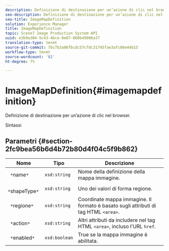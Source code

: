 ```yaml
---
description: Definizione di destinazione per un’azione di clic nel browser.
seo-description: Definizione di destinazione per un’azione di clic nel browser.
seo-title: ImageMapDefinition
solution: Experience Manager
title: ImageMapDefinition
topic: Scene7 Image Production System API
uuid: e3b9a304-5c43-46ce-8e87-860b49006a37
translation-type: tm+mt
source-git-commit: 7bc7b3a86fbcdc57cfdc31745fae3afc06e44b15
workflow-type: tm+mt
source-wordcount: '82'
ht-degree: 7%

---
```



# ImageMapDefinition{#imagemapdefinition}

Definizione di destinazione per un’azione di clic nel browser.

Sintassi

## Parametri {#section-2fc9bea56b6d4b72b80d4f04c5f9b862}

| Nome | Tipo | Descrizione |
|---|---|---|
| ` *`name`*` | `xsd:string` | Nome della definizione della mappa immagine. |
| ` *`shapeType`*` | `xsd:string` | Uno dei valori di forma regione. |
| ` *`regione`*` | `xsd:string` | Coordinate mappa immagine. Il formato è basato sugli attributi di tag HTML `<area>`. |
| ` *`action`*` | `xsd:string` | Altri attributi da includere nel tag HTML `<area>`, incluso l&#39;URL `href`. |
| ` *`enabled`*` | `xsd:boolean` | True se la mappa immagine è abilitata. |

